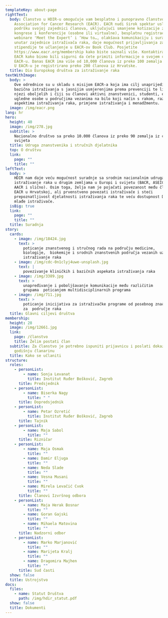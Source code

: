 ```yaml
---
templateKey: about-page
rightText:
  body: Članstvo u HDIR-u omogućuje vam besplatno i punopravno članstvo u European
    Association for Cancer Research (EACR). EACR nudi širok spektar usluga za
    podršku svojoj zajednici članova, uključujući smanjene kotizacije za
    kongrese i konferencije (osobne ili virtualne), besplatnu registraciju za
    webinare 'Meet the Expert’ i ‘How to…, olakšava komunikaciju i suradnju
    unutar zajednice istraživača raka, daje mogućnost prijavljivanja za
    stipendije te učlanjenje u EACR-ov Book Club. Posjetite
    https://www.eacr.org/membership kako biste saznali više. Kontaktirat ćemo
    EACR kako bismo bili sigurni da ćete primiti informacije o svojem članstvu u
    EACR-u. Danas EACR ima više od 10,000 članova iz preko 100 zemalja Svijeta.
    U EACR-u je registrirano preko 200 članova iz Hrvatske.
  title: Dio Europskog društva za istraživanje raka
textWithImage:
  body: >
    Ove odrednice su u skladu s misijom EACR-a koja ima cilj unaprijediti
    bazična istraživanja s jasnijim usmjerenjima prema prevenciji te liječenju i
    njezi oboljelih i čiji su članovi aktivni znanstvenici, studenti, emeriti,
    ugledne osobe u područjima vezanima na bilo koji način s rakom, različitim
    aspektima istraživanja raka, primjene istraživanja i menadžmentu.
  image: /img/eacr.png
lang: hr
hero:
  height: 40
  image: /img/278.jpg
  subtitle: >
    Nacionalno društvo sa preko 10.000 članova iz preko 90 zemalja iz cijelog
    svijeta
  title: Udruga znanstvenika i stručnih djelatnika
  top: O društvu
  link:
    page: ""
    title: ""
leftText:
  body: >
    HDIR nam daje veću mogućnost suradnje sa srodnim nacionalnim udrugama za
    istraživanje raka u drugim zemljama u Europi i svijetu (BACR, ASEICA, MOT,
    AACR i slično). Osim toga, želja nam je pojačati povezanost među članovima
    EACR u Hrvatskoj, ali prvenstveno povezati istraživače i steći
    prepoznatljivost djelatnosti istraživanja raka te veću dostupnost Društva za
    mlađe istraživače.
  isBig: true
  link:
    page: ""
    title: ""
  title: Suradnja
story:
  cards:
    - image: /img/18424.jpg
      text: >
        poticanje znanstvenog i stručnog rada na području medicine,
        biologije,  biokemije i srodnih znanstvenih područja vezanih uz
        istraživanje raka
    - image: /img/cdc-0n1clyj4uwe-unsplash.jpg
      text: |
        povezivanje kliničkih i bazičnih aspekata istraživanja raka
    - image: /img/3389.jpg
      text: >
        unapređivanje i poboljšavanje komunikacije među različitim
        grupama  poticanjem multidisciplinarnih programa
    - image: /img/711.jpg
      text: >
        poticanje inicijativa za istraživačke programe od posebnog značaja
        za  područje raka
  title: Glavni ciljevi društva
membership:
  height: 28
  image: /img/12661.jpg
  link:
    page: /članstvo
    title: Želim postati član
  subtitle: Za članstvo je potrebno ispuniti prijavnicu i poslati dokaz uplate za
    godišnju članarinu
  title: Kako se učlaniti
structure:
  roles:
    - personList:
        - name: Sonja Levanat
          title: Institut Ruđer Bošković, Zagreb
      title: Predsjednik
    - personList:
        - name: Biserka Nagy
          title: " "
      title: Dopredsjednik
    - personList:
        - name: Petar Ozretić
          title: Institut Ruđer Bošković, Zagreb
      title: Tajnik
    - personList:
        - name: Maja Sabol
          title: ""
      title: Rizničar
    - personList:
        - name: Maja Osmak
          title: ""
        - name: Damir Eljuga
          title: ""
        - name: Neda Slade
          title: ""
        - name: Vesna Musani
          title: ""
        - name: Mirela Levačić Cvok
          title: ""
      title: Članovi Izvršnog odbora
    - personList:
        - name: Maja Herak Bosnar
          title: ""
        - name: Goran Gajski
          title: ""
        - name: Mihaela Matovina
          title: ""
      title: Nadzorni odbor
    - personList:
        - name: Marko Marjanović
          title: ""
        - name: Marijeta Kralj
          title: ""
        - name: Dragomira Majhen
          title: ""
      title: Sud časti
  show: false
  title: Ustrojstvo
docs:
  files:
    - name: Statut Društva
      path: /img/hdir_statut.pdf
  show: false
  title: Dokumenti
---
```

